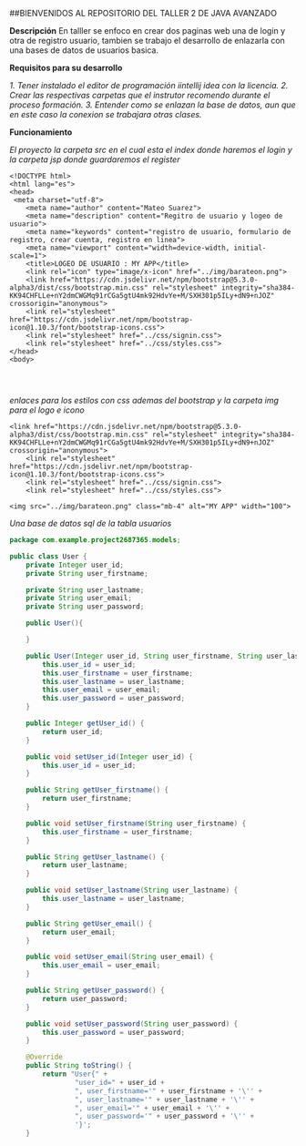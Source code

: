 ##BIENVENIDOS AL REPOSITORIO DEL TALLER 2 DE JAVA AVANZADO

**Descripción**
En talller se enfoco en crear dos paginas web una de login y otra de registro usuario, tambien se trabajo el desarrollo de enlazarla con una bases de datos de usuarios basica.

**Requisitos para su desarrollo**

*1. Tener instalado el editor de programación iintellij idea con la licencia.*
*2. Crear las respectivas carpetas que el instrutor recomendo durante el proceso formación.*
*3. Entender como se enlazan la base de datos, aun que en este caso la conexion se trabajara otras clases.*

**Funcionamiento**

*El proyecto la carpeta src en el cual esta el index donde haremos el login y la carpeta jsp donde guardaremos el register*

    <!DOCTYPE html>
    <html lang="es">
    <head>
     <meta charset="utf-8">
        <meta name="author" content="Mateo Suarez">
        <meta name="description" content="Regitro de usuario y logeo de usuario">
        <meta name="keywords" content="registro de usuario, formulario de registro, crear cuenta, registro en linea">
        <meta name="viewport" content="width=device-width, initial-scale=1">
        <title>LOGEO DE USUARIO : MY APP</title>
        <link rel="icon" type="image/x-icon" href="../img/barateon.png">
        <link href="https://cdn.jsdelivr.net/npm/bootstrap@5.3.0-alpha3/dist/css/bootstrap.min.css" rel="stylesheet" integrity="sha384-KK94CHFLLe+nY2dmCWGMq91rCGa5gtU4mk92HdvYe+M/SXH301p5ILy+dN9+nJOZ" crossorigin="anonymous">
        <link rel="stylesheet" href="https://cdn.jsdelivr.net/npm/bootstrap-icon@1.10.3/font/bootstrap-icons.css">
        <link rel="stylesheet" href="../css/signin.css">
        <link rel="stylesheet" href="../css/styles.css">
    </head>
    <body>
<header>
    </header>
    <nav>
    </nav>
<section>
</section>
<footer>
</footer>
    </body>
    </html>

*enlaces para los estilos con css ademas del bootstrap y la carpeta img para el logo e icono*


    <link href="https://cdn.jsdelivr.net/npm/bootstrap@5.3.0-alpha3/dist/css/bootstrap.min.css" rel="stylesheet" integrity="sha384-KK94CHFLLe+nY2dmCWGMq91rCGa5gtU4mk92HdvYe+M/SXH301p5ILy+dN9+nJOZ" crossorigin="anonymous">
        <link rel="stylesheet" href="https://cdn.jsdelivr.net/npm/bootstrap-icon@1.10.3/font/bootstrap-icons.css">
        <link rel="stylesheet" href="../css/signin.css">
        <link rel="stylesheet" href="../css/styles.css">
    
    <img src="../img/barateon.png" class="mb-4" alt="MY APP" width="100">
*Una base de datos sql de la tabla usuarios*
```java
package com.example.project2687365.models;

public class User {
    private Integer user_id;
    private String user_firstname;

    private String user_lastname;
    private String user_email;
    private String user_password;

    public User(){

    }

    public User(Integer user_id, String user_firstname, String user_lastname, String user_email, String user_password) {
        this.user_id = user_id;
        this.user_firstname = user_firstname;
        this.user_lastname = user_lastname;
        this.user_email = user_email;
        this.user_password = user_password;
    }

    public Integer getUser_id() {
        return user_id;
    }

    public void setUser_id(Integer user_id) {
        this.user_id = user_id;
    }

    public String getUser_firstname() {
        return user_firstname;
    }

    public void setUser_firstname(String user_firstname) {
        this.user_firstname = user_firstname;
    }

    public String getUser_lastname() {
        return user_lastname;
    }

    public void setUser_lastname(String user_lastname) {
        this.user_lastname = user_lastname;
    }

    public String getUser_email() {
        return user_email;
    }

    public void setUser_email(String user_email) {
        this.user_email = user_email;
    }

    public String getUser_password() {
        return user_password;
    }

    public void setUser_password(String user_password) {
        this.user_password = user_password;
    }

    @Override
    public String toString() {
        return "User{" +
                "user_id=" + user_id +
                ", user_firstname='" + user_firstname + '\'' +
                ", user_lastname='" + user_lastname + '\'' +
                ", user_email='" + user_email + '\'' +
                ", user_password='" + user_password + '\'' +
                '}';
    }